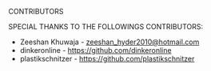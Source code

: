 CONTRIBUTORS

SPECIAL THANKS TO THE FOLLOWINGS CONTRIBUTORS:

- Zeeshan Khuwaja -  zeeshan_hyder2010@hotmail.com
- dinkeronline - https://github.com/dinkeronline
- plastikschnitzer - https://github.com/plastikschnitzer
